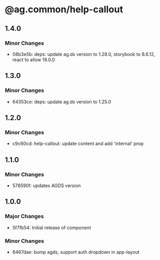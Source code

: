 # @ag.common/help-callout

## 1.4.0

### Minor Changes

- 08b3e5b: deps: update ag.ds version to 1.28.0, storybook to 8.6.12, react to allow 19.0.0

## 1.3.0

### Minor Changes

- 64353ce: deps: update ag.ds version to 1.25.0

## 1.2.0

### Minor Changes

- c9c60cd: help-callout: update content and add 'internal' prop

## 1.1.0

### Minor Changes

- 578590f: updates AGDS version

## 1.0.0

### Major Changes

- 5f7fb54: Initial release of component

### Minor Changes

- 8467dae: bump agds, support auth dropdown in app-layout
